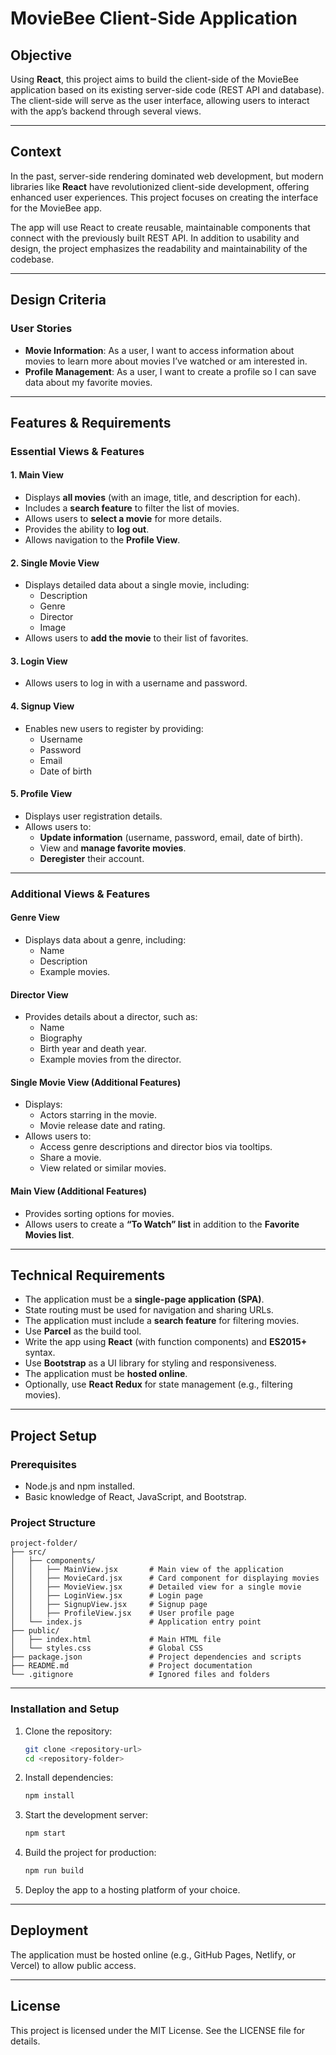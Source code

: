 # MovieBee Client-Side Application

## Objective

Using **React**, this project aims to build the client-side of the MovieBee application based on its existing server-side code (REST API and database). The client-side will serve as the user interface, allowing users to interact with the app’s backend through several views.

---

## Context

In the past, server-side rendering dominated web development, but modern libraries like **React** have revolutionized client-side development, offering enhanced user experiences. This project focuses on creating the interface for the MovieBee app.  

The app will use React to create reusable, maintainable components that connect with the previously built REST API. In addition to usability and design, the project emphasizes the readability and maintainability of the codebase.  

---

## Design Criteria

### User Stories
- **Movie Information**: As a user, I want to access information about movies to learn more about movies I’ve watched or am interested in.
- **Profile Management**: As a user, I want to create a profile so I can save data about my favorite movies.

---

## Features & Requirements

### Essential Views & Features

#### 1. Main View
- Displays **all movies** (with an image, title, and description for each).
- Includes a **search feature** to filter the list of movies.
- Allows users to **select a movie** for more details.
- Provides the ability to **log out**.
- Allows navigation to the **Profile View**.

#### 2. Single Movie View
- Displays detailed data about a single movie, including:
  - Description
  - Genre
  - Director
  - Image
- Allows users to **add the movie** to their list of favorites.

#### 3. Login View
- Allows users to log in with a username and password.

#### 4. Signup View
- Enables new users to register by providing:
  - Username
  - Password
  - Email
  - Date of birth

#### 5. Profile View
- Displays user registration details.
- Allows users to:
  - **Update information** (username, password, email, date of birth).
  - View and **manage favorite movies**.
  - **Deregister** their account.

---

### Additional Views & Features

#### Genre View
- Displays data about a genre, including:
  - Name
  - Description
  - Example movies.

#### Director View
- Provides details about a director, such as:
  - Name
  - Biography
  - Birth year and death year.
  - Example movies from the director.

#### Single Movie View (Additional Features)
- Displays:
  - Actors starring in the movie.
  - Movie release date and rating.
- Allows users to:
  - Access genre descriptions and director bios via tooltips.
  - Share a movie.
  - View related or similar movies.

#### Main View (Additional Features)
- Provides sorting options for movies.
- Allows users to create a **“To Watch” list** in addition to the **Favorite Movies list**.

---

## Technical Requirements

- The application must be a **single-page application (SPA)**.
- State routing must be used for navigation and sharing URLs.
- The application must include a **search feature** for filtering movies.
- Use **Parcel** as the build tool.
- Write the app using **React** (with function components) and **ES2015+** syntax.
- Use **Bootstrap** as a UI library for styling and responsiveness.
- The application must be **hosted online**.
- Optionally, use **React Redux** for state management (e.g., filtering movies).

---

## Project Setup

### Prerequisites
- Node.js and npm installed.
- Basic knowledge of React, JavaScript, and Bootstrap.

### Project Structure
```
project-folder/
├── src/
│   ├── components/
│   │   ├── MainView.jsx       # Main view of the application
│   │   ├── MovieCard.jsx      # Card component for displaying movies
│   │   ├── MovieView.jsx      # Detailed view for a single movie
│   │   ├── LoginView.jsx      # Login page
│   │   ├── SignupView.jsx     # Signup page
│   │   ├── ProfileView.jsx    # User profile page
│   └── index.js               # Application entry point
├── public/
│   ├── index.html             # Main HTML file
│   └── styles.css             # Global CSS
├── package.json               # Project dependencies and scripts
├── README.md                  # Project documentation
└── .gitignore                 # Ignored files and folders
```

---

### Installation and Setup

1. Clone the repository:
   ```bash
   git clone <repository-url>
   cd <repository-folder>
   ```

2. Install dependencies:
   ```bash
   npm install
   ```

3. Start the development server:
   ```bash
   npm start
   ```

4. Build the project for production:
   ```bash
   npm run build
   ```

5. Deploy the app to a hosting platform of your choice.

---

## Deployment

The application must be hosted online (e.g., GitHub Pages, Netlify, or Vercel) to allow public access.

---



## License

This project is licensed under the MIT License. See the LICENSE file for details.

